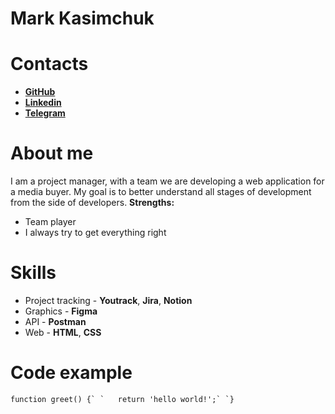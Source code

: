 # Mark Kasimchuk
# Contacts
* [**GitHub**](https://github.com/Marcius72)
* [**Linkedin**](https://www.linkedin.com/in/mark-k-7b2bb0161/)
* [**Telegram**](https://t.me/marcius72)
# About me
I am a project manager, with a team we are developing a web application for a media buyer.
My goal is to better understand all stages of development from the side of developers.
**Strengths:**
* Team player
* I always try to get everything right
# Skills
* Project tracking - **Youtrack**, **Jira**, **Notion**
* Graphics - **Figma**
* API - **Postman**
* Web - **HTML**, **CSS**
# Code example
```function greet() {`
`   return 'hello world!';`
`}```